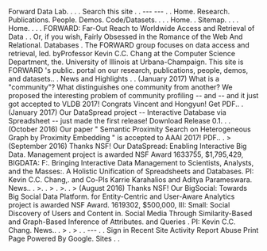 Forward Data Lab. . . . Search this site . . --- --- . . Home. Research. Publications. People. Demos. Code/Datasets. . . . Home. . Sitemap. . . . Home. . . . FORWARD: Far-Out Reach to Worldwide Access and Retrieval of Data . . Or, if you wish, Fairly Obsessed in the Romance of the Web And Relational. Databases . The FORWARD group focuses on data access and retrieval, led. byProfessor Kevin C.C. Chang at the Computer Science Department, the. University of Illinois at Urbana-Champaign. This site is FORWARD 's public. portal on our research, publications, people, demos, and datasets.. . News and Highlights . . (January 2017) What is a "community"? What distinguishes one community from another? We proposed the interesting problem of community profiling \-- and -- and it just got accepted to VLDB 2017! Congrats Vincent and Hongyun! Get PDF.. . (January 2017) Our DataSpread project -- Interactive Database via Spreadsheet -- just made the first release! Download Release 0.1. . . (October 2016) Our paper " Semantic Proximity Search on Heterogeneous Graph by Proximity Embedding " is accepted to AAAI 2017! PDF.. . > (September 2016) Thanks NSF! Our DataSpread: Enabling Interactive Big Data. Management project is awarded NSF Award 1633755, $1,795,429, BIGDATA: F:. Bringing Interactive Data Management to Scientists, Analysts, and the Masses:. A Holistic Unification of Spreadsheets and Databases. PI: Kevin C.C. Chang,. and Co-PIs Karrie Karahalios and Aditya Parameswara. News.. . >. . > . >. . > (August 2016) Thanks NSF! Our BigSocial: Towards Big Social Data Platform. for Entity-Centric and User-Aware Analytics project is awarded NSF Award. 1619302, $500,000, III: Small: Social Discovery of Users and Content in. Social Media Through Similarity-Based and Graph-Based Inference of Attributes. and Queries . PI: Kevin C.C. Chang. News.. . > . > . . --- . . Sign in Recent Site Activity Report Abuse Print Page Powered By Google. Sites . .